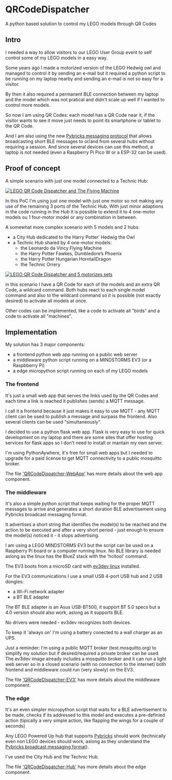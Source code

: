 # QRCodeDispatcher
A python based solution to control my LEGO models through QR Codes

## Intro

I needed a way to allow visitors to our LEGO User Group event to
self control some of my LEGO models in a easy way.

Some years ago I made a motorized version of the LEGO Hedwig owl and
managed to control it by sending an e-mail but it required a python
script to be running on my laptop nearby and sending an e-mail is not
so easy for a visitor.

By then it also required a permanent BLE connection between my laptop
and the model which was not pratical and didn't scale up well if
I wanted to control more models.

So now I am using QR Codes: each model has a QR Code near it,
if the visitor wants to see it move just needs to point its
smartphone or tablet to the QR Code.

And I am also using the new
[Pybricks messaging protocol](https://github.com/pybricks/technical-info/blob/master/pybricks-ble-broadcast-observe.md)
that allows broadcasting short BLE messages to or/and from several
hubs without requiring a session. And since several devices can use
this method, a laptop is not needed (even a Raspberry Pi Pico W or a
ESP-32 can be used).

## Proof of concept

A simple scenario with just one model connected to a Technic Hub:

[![LEGO QR Code Dispatcher and The Flying Machine](http://img.youtube.com/vi/gV378WmPev0/0.jpg)](http://www.youtube.com/watch?v=gV378WmPev0 "LEGO QR Code Dispatcher and The Flying Machine")

In this PoC I'm using just one model with just one motor so not making
any use of the remaining 3 ports of the Technic Hub. With just minor
adaptions in the code running in the Hub it is possible to extend it
to 4 one-motor models ou 1 four-motor model or any combination in
between.

A somewhat more complex scenario with 5 models and 2 hubs:
- a City Hub dedicated to the Harry Potter' Hedwig the Owl
- a Technic Hub shared by 4 one-motor models:
  - the Leonardo da Vincy Flying Machine
  - the Harry Potter Fawkes, Dumbledore’s Phoenix
  - the Harry Potter Hungarian HorntailDragon
  - the Technic Orrery

[![LEGO QR Code Dispatcher and 5 motorizes sets](http://img.youtube.com/vi/DmP8MC4a8qc/0.jpg)](http://www.youtube.com/watch?v=DmP8MC4a8qc "LEGO QR Code Dispatcher and 5 motorizes sets")

in this scenario I have a QR Code for each of the models and 
an extra QR Code, a wildcard command. Both hubs react to each
single model command and also to the wildcard command so
it is possible (not exactly desired) to activate all models
at once.

Other codes can be implemented, like a code to activate all
"birds" and a code to activate all "machines".

## Implementation

My solution has 3 major components:
- a frontend python web app running on a public web server
- a middleware python script running on a MINDSTORMS EV3 (or a Raspbberry Pi)
- a edge micropython script running on each of my LEGO models

### The frontend

It's just a small web app that serves the links used by the QR Codes
and each time a link is reached it publishes (sends) a MQTT message.

I call it a frontend because it just makes it easy to use MQTT -
any MQTT client can be used to publish a message and surpass the
frontend. Also several clients can be used "simultaneously".

I decided to use a python flask web app. Flask is very easy to use
for quick development on my laptop and there are some sites that offer
hosting services for flask apps so I don't need to install or
mantain my own server.

I'm using PythonAywhere, it's free for small web apps but I needed
to upgrade for a paid license to get MQTT connectivity to a
public mosquitto broker.

The file ['QRCodeDispatcher-WebApp'](QRCodeDispatcher-WebApp.md) has
more details about the web app component.


### The middleware

It's also a simple python script that keeps waiting for the proper
MQTT messages to arrive and generates a short duration BLE
advertisement using Pybricks broadcast messaging format.

It advertises a short string that identifies
the model(s) to be reached and the action to be executed and after
a very short period - just enough to ensure the model(s) noticed it -
it stops advertising.

I am using a LEGO MINDSTORMS EV3 but the script can be used on
a Raspberry Pi board or a computer running linux. No BLE library
is needed aslong as the linux has the BlueZ stack with the 'hcitool'
command.

The EV3 boots from a microSD card with [ev3dev linux](https://www.ev3dev.org/)
installed.

For the EV3 communications I use a small USB 4-port USB hub and 2
USB dongles:
- a Wi-Fi network adapter
- a BT BLE adapter

The BT BLE adapter is an Asus USB-BT500, it support BT 5.0 specs but a
4.0 version should also work, aslong as it supports BLE.

No drivers were needed - ev3dev recognizes both devices.

To keep it 'always on' I'm using a battery conected to a wall charger
as an UPS.

Just a reminder: I'm using a public MQTT broker (test.mosquitto.org)
to simplify my solution but if desired/required a private broker
can be used. The ev3dev image already includes a mosquitto broker and it can
run a light web server so in a closed scenario (with no connection to
the internet) both frontend and middleware could run (very slowly) on the EV3.

The file ['QRCodeDispatcher-EV3'](QRCodeDispatcher-EV3.md) has more
details about the middleware component.


### The edge

It's an even simpler micropython script that waits for a BLE
advertisement to be made, checks if its addressed to this model
and executes a pre-definied action (tipically a very simple action,
like flapping the wings for a couple of seconds)

Any LEGO Powered Up hub that supports [Pybricks](https://pybricks.com/)
should work (technically even non LEGO devices should work, aslong as they
understand the
[Pybricks broadcast messaging format](https://github.com/pybricks/technical-info/blob/master/pybricks-ble-broadcast-observe.md)).

I've used the City Hub and the Technic Hub.

The file ['QRCodeDispatcher-Hub'](QRCodeDispatcher-Hub.md) has more details
about the edge component.
